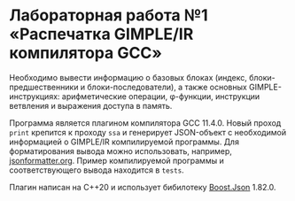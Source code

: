 # Лабораторная работа №1 «Распечатка GIMPLE/IR компилятора GCC»

Необходимо вывести информацию о базовых блоках (индекс, блоки-предшественники и
блоки-последователи), а также основных GIMPLE-инструкциях: арифметические
операции, φ-функции, инструкции ветвления и выражения доступа в память.

Программа является плагином компилятора GCC 11.4.0. Новый проход `print`
крепится к проходу `ssa` и генерирует JSON-объект с необходимой информацией
о GIMPLE/IR компилируемой программы. Для форматирования вывода можно
использовать, например, [jsonformatter.org](https://jsonformatter.org/).
Пример компилируемой программы и соответствующего вывода находится в `tests`.

Плагин написан на C++20 и использует бибилотеку [Boost.Json](
https://www.boost.org/doc/libs/1_82_0/libs/json/doc/html/index.html) 1.82.0.
